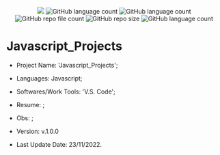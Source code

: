 <p align="center">
  <img src="http://img.shields.io/static/v1?label=STATUS&message=Under_Development&color=green&style=flat"/>
  <img alt="GitHub language count" src="https://img.shields.io/github/languages/count/Rafa-KozAnd/Javascript_Projects">
  <img alt="GitHub language count" src="https://img.shields.io/github/languages/top/Rafa-KozAnd/Javascript_Projects">
  <img alt="GitHub repo file count" src="https://img.shields.io/github/directory-file-count/Rafa-KozAnd/Javascript_Projects">
  <img alt="GitHub repo size" src="https://img.shields.io/github/repo-size/Rafa-KozAnd/Javascript_Projects">
  <img alt="GitHub language count" src="https://img.shields.io/github/license/Rafa-KozAnd/Javascript_Projects">
</p>

# Javascript_Projects

- Project Name: 'Javascript_Projects';
- Languages: Javascript;
- Softwares/Work Tools: 'V.S. Code';
- Resume: ;
- Obs: ;
- Version: v.1.0.0

- Last Update Date: 23/11/2022.

##
